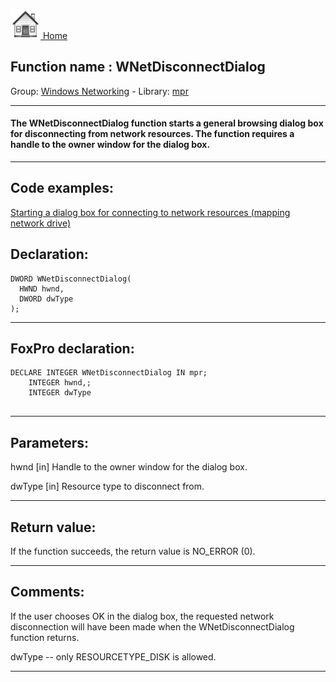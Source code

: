 [<img src="../../images/home.png"> Home ](https://github.com/VFPX/Win32API)  

## Function name : WNetDisconnectDialog
Group: [Windows Networking](../../functions_group.md#Windows_Networking)  -  Library: [mpr](../../../libraries.md#mpr)  
***  


#### The WNetDisconnectDialog function starts a general browsing dialog box for disconnecting from network resources. The function requires a handle to the owner window for the dialog box.
***  


## Code examples:
[Starting a dialog box for connecting to network resources (mapping network drive)](../../samples/sample_309.md)  

## Declaration:
```foxpro  
DWORD WNetDisconnectDialog(
  HWND hwnd,
  DWORD dwType
);  
```  
***  


## FoxPro declaration:
```foxpro  
DECLARE INTEGER WNetDisconnectDialog IN mpr;
	INTEGER hwnd,;
	INTEGER dwType
  
```  
***  


## Parameters:
hwnd 
[in] Handle to the owner window for the dialog box. 

dwType 
[in] Resource type to disconnect from.  
***  


## Return value:
If the function succeeds, the return value is NO_ERROR (0).  
***  


## Comments:
If the user chooses OK in the dialog box, the requested network disconnection will have been made when the WNetDisconnectDialog function returns.  
  
dwType -- only RESOURCETYPE_DISK is allowed.  
  
***  

